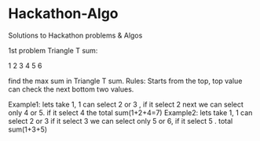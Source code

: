# Hackathon-Algo
Solutions to Hackathon problems &amp; Algos

1st problem
Triangle T sum:

1 
2 3 
4 5 6

find the max sum in Triangle T sum.
Rules: Starts from the top, top value can check the next bottom two values.

Example1: lets take 1, 1 can select 2 or 3 , if it select 2 next we can select only 4 or 5. if it select 4 the total sum(1+2+4=7)
Example2: lets take 1, 1 can select 2 or 3 if it select 3 we can select only 5 or 6, if it select 5 . total sum(1+3+5)



